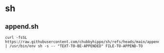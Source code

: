 # sh
## append.sh
```shell
curl -fsSL https://raw.githubusercontent.com/chubbyhippo/sh/refs/heads/main/append.sh | /usr/bin/env sh -s -- "TEXT-TO-BE-APPENDED" FILE-TO-APPEND-TO
```